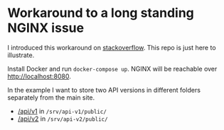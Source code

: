 # Workaround to a long standing NGINX issue

I introduced this workaround on [stackoverflow](https://stackoverflow.com/a/45642689/4094353). This repo is just here to illustrate.

Install Docker and run `docker-compose up`. NGINX will be reachable over [http://localhost:8080](http://localhost:8080).

In the example I want to store two API versions in different folders separately from the main site.
- [/api/v1](http://localhost:8080/api/v1) in `/srv/api-v1/public/`
- [/api/v2](http://localhost:8080/api/v1) in `/srv/api-v2/public/`

